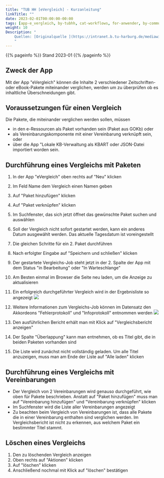 ```yaml
---
title: "TUB HH [eVergleich] - Kurzanleitung"
linkTitle: ""
date: 2023-02-01T00:00:00-00:00
tags: [app-e_vergleich, by-tubhh, cat-workflows, for-anwender, by-community_einzelbeitrag]
weight: 10
Description: "
    Quellen: [Originalquelle ](https://intranet.b.tu-harburg.de/mediawiki/index.php/FOLIO/Module/ERM/Workflows/E-Vergleich) & [GBV](https://info.gbv.de/display/FOLIOGBVEXTERN/TUB+HH+[eVergleich]+-+Kurzanleitung)
    "
---
```


{{% pageinfo %}}
Stand 2023-01
{{% /pageinfo %}}

## Zweck der App

Mit der App "eVergleich" können die Inhalte 2 verschiedener Zeitschriften- oder eBook-Pakete miteinander verglichen, werden um zu überprüfen ob es inhaltliche Überschneidungen gibt.

## Voraussetzungen für einen Vergleich

Die Pakete, die miteinander verglichen werden sollen, müssen

* in den e-Ressourcen als Paket vorhanden sein (Paket aus GOKb) oder
* als Vereinbarungskomponente mit einer Vereinbarung verknüpft sein, oder
* über die App "Lokale KB-Verwaltung als KBART oder JSON-Datei importiert worden sein.

## Durchführung eines Vergleichs mit Paketen

1.  In der App "eVergleich" oben rechts auf "Neu" klicken
2.  Im Feld Name dem Vergleich einen Namen geben
3.  Auf "Paket hinzufügen" klicken
4.  Auf "Paket verknüpfen" klicken
5.  Im Suchfenster, das sich jetzt öffnet das gewünschte Paket suchen und auswählen
6.  Soll der Vergleich nicht sofort gestartet werden, kann ein anderes Datum ausgewählt werden. Das aktuelle Tagesdatum ist voreingestellt
7.  Die gleichen Schritte für ein 2. Paket durchführen
8.  Nach erfolgter Eingabe auf "Speichern und schließen" klicken
9.  Der gestartete Vergleichs-Job steht jetzt in der 2. Spalte der App mit dem Status "in Bearbeitung" oder "In Warteschlange"
10.  Am Besten einmal im Browser die Seite neu laden, um die Anzeige zu aktualisieren
11.  Ein erfolgreich durchgeführter Vergleich wird in der Ergebnisliste so angezeigt
    ![](/img/de/../../../attachments/010TUB~1_2023-02-09-23-41-53.png)

12.  Weitere Informationen zum Vergleichs-Job können im Datensatz den Akkordeons "Fehlerprotokoll" und "Infoprotokoll" entnommen werden
    ![](/img/de/../../../attachments/010TUB~1_2023-02-09-23-42-04.png)
13.  Den ausführlichen Bericht erhält man mit Klick auf "Vergleichsbericht anzeigen"
14.  Der Spalte "Überlappung" kann man entnehmen, ob es Titel gibt, die in beiden Paketen vorhanden sind
15.  Die Liste wird zunächst nicht vollständig geladen. Um alle Titel anzuzeigen, muss man am Ende der Liste auf "Alle laden" klicken

## Durchführung eines Vergleichs mit Vereinbarungen

* Der Vergleich von 2 Vereinbarungen wird genauso durchgeführt, wie oben für Pakete beschrieben. Anstatt auf "Paket hinzufügen" muss man auf "Vereinbarung hinzufügen" und "Vereinbarung verknüpfen" klicken
* Im Suchfenster wird die Liste aller Vereinbarungen angezeigt
* Zu beachten beim Vergleich von Vereinbarungen ist, dass alle Pakete die in einer Vereinbarung enthalten sind verglichen werden. Im Vergleichsbericht ist nicht zu erkennen, aus welchem Paket ein bestimmter Titel stammt.

## Löschen eines Vergleichs

1.  Den zu löschenden Vergleich anzeigen
2.  Oben rechts auf "Aktionen" klicken
3.  Auf "löschen" klicken
4.  Anschließend nochmal mit Klick auf "löschen" bestätigen

